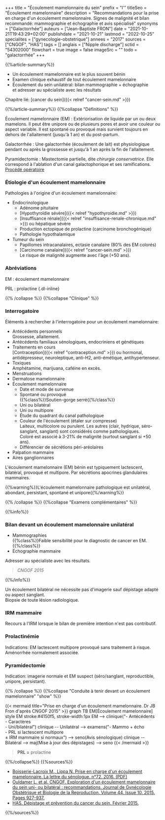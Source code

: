 +++
title = "Écoulement mamelonnaire du sein"
prefix = "l'"
titleSeo = "Écoulement mamelonnaire"
description = "Recommandations pour la prise en charge d'un écoulement mamelonnaire. Signes de malignité et bilan recommandé: mammographie et échographie et avis spécialisé"
synonyms = ["Galactorrhée"]
auteurs = ["Jean-Baptiste FRON"]
date = "2021-10-21T19:43:29+02:00"
publishdate = "2021-10-21"
lastmod = "2022-10-25"
specialites = ["gynecologie-obstetrique"]
annees = "2017"
sources = ["CNGOF", "HAS"]
tags = []
anglais = ["Nipple discharge"]
sctid = "54302000"
flowchart = true
image = false
imageSrc = ""
todo = "galactorrhée"
+++

{{%article-summary%}}

- Un écoulement mamelonnaire est le plus souvent bénin
- Examen clinique exhaustif de tout écoulement mamelonnaire
- Écoulement du sein unilatéral: bilan mammographie + échographie  
  et adresser au spécialiste avec les résultats

Chapitre lié: [cancer du sein]({{< relref "cancer-sein.md" >}})

{{%/article-summary%}}
{{%collapse "Définitions" %}}

Écoulement mamelonnaire (EM)
: Extériorisation de liquide par un ou deux mamelons. Il peut être unipore ou de plusieurs pores et avoir une couleur ou aspect variable. Il est spontané ou provoqué mais survient toujours en dehors de l'allaitement (jusqu'à 1 an) et du post-partum.

Galactorrhée
: Une galactorrhée (écoulement de lait) est physiologique pendant ou après la grossesse et jusqu'à 1 an après la fin de l'allaitement.

Pyramidectomie
: Mastectomie partielle, dite *chirurgie conservatrice*. Elle correspond à l'ablation d'un canal galactophorique et ses ramifications. [Procédé opératoire](https://www.docteur-benchimol.com/pyramidectomie-du-sein.html)

### Étiologie d'un écoulement mamelonnaire

Pathologies à l'origine d'un écoulement mamelonnaire:

- Endocrinologique
  - Adénome pituitaire
  - [Hypothyroïdie sévère]({{< relref "hypothyroidie.md" >}})
  - [Insuffisance rénale]({{< relref "insuffisance-renale-chronique.md" >}}) ou hépatique sévère
  - Production ectopique de prolactine (carcinome bronchogénique)
  - Pathologie hypothalamique
- Tumeur du sein
  - Papillomes intracanalaires, ectasie canalaire (80% des EM colorés)
  - [Carcinome canalaire]({{< relref "cancer-sein.md" >}})  
  Le risque de malignité augmente avec l'âge (+50 ans).

### Abréviations

EM
: écoulement mamelonnaire

PRL
: prolactine
{.dl-inline}

{{% /collapse %}}
{{%collapse "Clinique" %}}

### Interrogatoire

Éléments à rechercher à l'interrogatoire pour un écoulement mamelonnaire:

- Antécédents personnels  
  Grossesse, allaitement.
- Antécédents familiaux sénologiques, endocriniens et génétiques
- Traitements en cours  
  [Contraception]({{< relref "contraception.md" >}}) ou hormonal, antidépresseur, neuroleptique, anti-H2, anti-émétique, antihypertenseur.
- Toxiques  
  Amphétamine, marijuana, caféine en excès.
- Menstruations
- Dermatose mamelonnaire
- Écoulement mamelonnaire
  - Date et mode de survenue
  - Spontané ou provoqué  
    {{%class%}}Soutien-gorge serré{{%/class%}}
  - Uni ou bilatéral
  - Uni ou multipore
  - Étude du quadrant du canal pathologique
  - Couleur de l'écoulement (étaler sur compresse)  
    Laiteux, multicolore ou purulent. Les autres (clair, hydrique, séro-sanglant, sanglant) sont considérés comme pathologiques.  
    Coloré est associé à 3-21% de malignité (surtout sanglant si +50 ans).
  - Différencier de sécrétions péri-aréolaires
- Palpation mammaire
- Aires ganglionnaires

L'écoulement mamelonnaire (EM) bénin est typiquement lactescent, bilatéral, provoqué et multipore. Par sécrétions apocrines glandulaires mammaires.  

{{%warning%}}L'écoulement mamelonnaire pathologique est unilatéral, abondant, persistant, spontané et unipore{{%/warning%}}

{{% /collapse %}}
{{%collapse "Examens complémentaires" %}}

{{%info%}}

### Bilan devant un écoulement mamelonnaire unilatéral

- Mammographies  
  {{%class%}}Faible sensibilité pour le diagnostic de cancer en EM.{{%/class%}}
- Échographie mammaire

Adresser au spécialiste avec les résultats.

> *CNGOF 2015*

{{%/info%}}

Un écoulement bilatéral ne nécessite pas d'imagerie sauf dépistage adapté ou aspect sanglant.  
Biopsie de toute lésion radiologique.

### IRM mammaire

Recours à l'IRM lorsque le bilan de première intention n'est pas contributif.

### Prolactinémie

Indications: EM lactescent multipore provoqué sans traitement à risque. Aménorrhée normalement associée.

### Pyramidectomie

Indication: imagerie normale et EM suspect (séro/sanglant, reproductible, unipore, persistant).

{{% /collapse %}}
{{%collapse "Conduite à tenir devant un écoulement mamelonnaire" "show" %}}

{{< mermaid title="Prise en charge d'un écoulement mamelonnaire. Dr JB Fron d'après CNGOF 2015" >}}
graph TB
  EM[Écoulement mamelonnaire]
  style EM stroke:#4150f5, stroke-width:1px
    EM --> clinique("- Antécédents<br>- Caractères<br>- Uni/bilatéral")
      clinique -- Unilatéral --> examens("- Mammo + écho<br>- PRL si lactescent multipore<br>&plusmn; IRM mammaire si normaux") --> seno(Avis sénologique)
      clinique -- Bilatéral --> maj(Mise à jour des dépistages) --> seno
{{< /mermaid >}}

> **PRL =** prolactine

{{%/collapse%}}
{{%sources%}}

- [Boisserie-Lacroix M., Lippa N. Prise en charge d'un écoulement mamelonnaire. La lettre du sénologue. n°72. 2016. (PDF)](https://www.edimark.fr/Front/frontpost/getfiles/24304.pdf)
- [Ouldamer L. et al. CNGOF. Exploration d'un écoulement mamelonnaire du sein uni- ou bilatéral : recommandations. Journal de Gynécologie Obstétrique et Biologie de la Reproduction. Volume 44. Issue 10. 2015. Pages 927-937.](https://doi.org/10.1016/J.JGYN.2015.09.035)
- [HAS. Dépistage et prévention du cancer du sein. Février 2015.](https://www.has-sante.fr/jcms/c_2024559/fr/depistage-et-prevention-du-cancer-du-sein)

{{%/sources%}}
